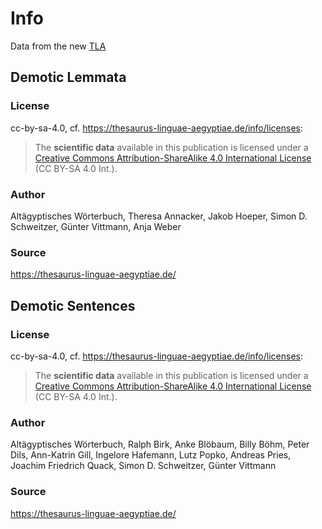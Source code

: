 # Info

Data from the new [TLA](https://thesaurus-linguae-aegyptiae.de/)

## Demotic Lemmata

### License

cc-by-sa-4.0, cf. <https://thesaurus-linguae-aegyptiae.de/info/licenses>:

> The **scientific data** available in this publication is licensed under a [Creative Commons Attribution-ShareAlike 4.0 International License](https://creativecommons.org/licenses/by-sa/4.0/) (CC BY-SA 4.0 Int.).

### Author

Altägyptisches Wörterbuch, Theresa Annacker, Jakob Hoeper, Simon D. Schweitzer, Günter Vittmann, Anja Weber

### Source

<https://thesaurus-linguae-aegyptiae.de/>

## Demotic Sentences

### License

cc-by-sa-4.0, cf. <https://thesaurus-linguae-aegyptiae.de/info/licenses>:

> The **scientific data** available in this publication is licensed under a [Creative Commons Attribution-ShareAlike 4.0 International License](https://creativecommons.org/licenses/by-sa/4.0/) (CC BY-SA 4.0 Int.).

### Author

Altägyptisches Wörterbuch, Ralph Birk, Anke Blöbaum, Billy Böhm, Peter Dils, Ann-Katrin Gill, Ingelore Hafemann, Lutz Popko, Andreas Pries, Joachim Friedrich Quack, Simon D. Schweitzer, Günter Vittmann

### Source

<https://thesaurus-linguae-aegyptiae.de/>

